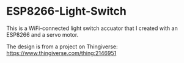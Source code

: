 # ESP8266-Light-Switch
This is a WiFi-connected light switch accuator that I created with an ESP8266 and a servo motor.

The design is from a project on Thingiverse: https://www.thingiverse.com/thing:2146951

